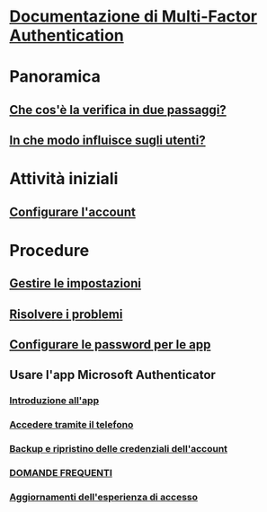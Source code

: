 # [Documentazione di Multi-Factor Authentication](../../../index.md#authentication)

# Panoramica

## [Che cos'è la verifica in due passaggi?](multi-factor-authentication-end-user.md)
## [In che modo influisce sugli utenti?](multi-factor-authentication-end-user-signin.md)

# Attività iniziali

## [Configurare l'account](multi-factor-authentication-end-user-first-time.md)

# Procedure

## [Gestire le impostazioni](multi-factor-authentication-end-user-manage-settings.md)
## [Risolvere i problemi](multi-factor-authentication-end-user-troubleshoot.md)
## [Configurare le password per le app](multi-factor-authentication-end-user-app-passwords.md)
## Usare l'app Microsoft Authenticator
### [Introduzione all'app](microsoft-authenticator-app-how-to.md)
### [Accedere tramite il telefono](microsoft-authenticator-app-phone-signin-faq.md)
### [Backup e ripristino delle credenziali dell'account](microsoft-authenticator-app-backup-and-recovery.md)
### [DOMANDE FREQUENTI](microsoft-authenticator-app-faq.md)
### [Aggiornamenti dell'esperienza di accesso](sign-in-experience-updates.md)